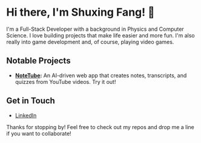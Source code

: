 # Hi there, I'm Shuxing Fang! 👋

I'm a Full-Stack Developer with a background in Physics and Computer Science. I love building projects that make life easier and more fun. I'm also really into game development and, of course, playing video games.

## Notable Projects

- **[NoteTube](www.notetube.xyz):** An AI-driven web app that creates notes, transcripts, and quizzes from YouTube videos. Try it out!

## Get in Touch

- [LinkedIn](https://www.linkedin.com/in/shuxing-fang)

Thanks for stopping by! Feel free to check out my repos and drop me a line if you want to collaborate!
